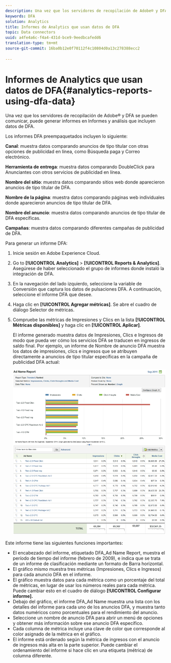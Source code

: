```yaml
---
description: Una vez que los servidores de recopilación de Adobe® y DFA se pueden comunicar, puede generar informes en Informes y análisis que incluyen datos de DFA.
keywords: DFA
solution: Analytics
title: Informes de Analytics que usan datos de DFA
topic: Data connectors
uuid: a4fe4a6c-f4a4-431d-bce9-9eedbcafedd6
translation-type: tm+mt
source-git-commit: 16ba0b12e0f70112f4c10804d0a13c278388ecc2

---
```



# Informes de Analytics que usan datos de DFA{#analytics-reports-using-dfa-data}

Una vez que los servidores de recopilación de Adobe® y DFA se pueden comunicar, puede generar informes en Informes y análisis que incluyen datos de DFA.

Los informes DFA preempaquetados incluyen lo siguiente:

**Canal**: muestra datos comparando anuncios de tipo titular con otras opciones de publicidad en línea, como Búsqueda paga y Correo electrónico.

**Herramienta de entrega**: muestra datos comparando DoubleClick para Anunciantes con otros servicios de publicidad en línea.

**Nombre del sitio**: muestra datos comparando sitios web donde aparecieron anuncios de tipo titular de DFA.

**Nombre de la página**: muestra datos comparando páginas web individuales donde aparecieron anuncios de tipo titular de DFA.

**Nombre del anuncio**: muestra datos comparando anuncios de tipo titular de DFA específicas.

**Campañas**: muestra datos comparando diferentes campañas de publicidad de DFA.

Para generar un informe DFA:

1. Inicie sesión en Adobe Experience Cloud.
1. Go to **[!UICONTROL Analytics]** &gt; **[!UICONTROL Reports &amp; Analytics]**. Asegúrese de haber seleccionado el grupo de informes donde instaló la integración de DFA.

1. En la navegación del lado izquierdo, seleccione la variable de Conversión que captura los datos de pulsaciones DFA. A continuación, seleccione el informe DFA que desee.
1. Haga clic en **[!UICONTROL Agregar métricas]**. Se abre el cuadro de diálogo Selector de métricas.
1. Compruebe las métricas de Impresiones y Clics en la lista **[!UICONTROL Métricas disponibles]** y haga clic en **[!UICONTROL Aplicar]**.

   El informe generado muestra datos de Impresiones, Clics e Ingresos de modo que pueda ver cómo los servicios DFA se traducen en ingresos de saldo final.
Por ejemplo, un informe de Nombre de anuncio DFA muestra los datos de impresiones, clics e ingresos que se atribuyen directamente a anuncios de tipo titular específicas en la campaña de publicidad DFA actual:

   ![](assets/DFA_ad_name_report-sc15.png)

Este informe tiene las siguientes funciones importantes:

* El encabezado del informe, etiquetado DFA_Ad Name Report, muestra el período de tiempo del informe (febrero de 2009), e indica que se trata de un informe de clasificación mediante un formato de Barra horizontal.
* El gráfico mismo muestra tres métricas (Impresiones, Clics e Ingresos) para cada anuncio DFA en el informe.
* El gráfico muestra datos para cada métrica como un porcentaje del total de métricas, en lugar de usar los números reales para cada métrica. Puede cambiar esto en el cuadro de diálogo **[!UICONTROL Configurar informe].**
* Debajo del gráfico, el informe DFA_Ad Name muestra una lista con los detalles del informe para cada uno de los anuncios DFA, y muestra tanto datos numéricos como porcentuales para el rendimiento del anuncio.
* Seleccione un nombre de anuncio DFA para abrir un menú de opciones y obtener más información sobre ese anuncio DFA específico.
* Cada columna de métrica incluye una clave de color que corresponde al color asignado de la métrica en el gráfico.
* El informe está ordenado según la métrica de ingresos con el anuncio de ingresos más alta en la parte superior. Puede cambiar el ordenamiento del informe si hace clic en una etiqueta (métrica) de columna diferente.
